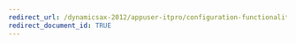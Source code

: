 ```yaml
---
redirect_url: /dynamicsax-2012/appuser-itpro/configuration-functionality-in-the-microsoft-dynamics-ax-intelligent-data-management-framework-workspace-idmf
redirect_document_id: TRUE 
---  
```

